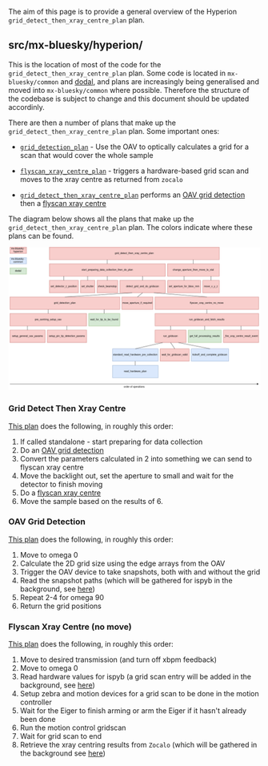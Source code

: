 The aim of this page is to provide a general overview of the Hyperion `grid_detect_then_xray_centre_plan` plan.

## src/mx-bluesky/hyperion/

This is the location of most of the code for the `grid_detect_then_xray_centre_plan` plan. Some code is located in `mx-bluesky/common` and [dodal](https://github.com/DiamondLightSource/dodal), and plans are increasingly being generalised and moved into `mx-bluesky/common` where possible. Therefore the structure of the codebase is subject to change and this document should be updated accordinly.


There are then a number of plans that make up the `grid_detect_then_xray_centre_plan` plan. Some important ones:
* [`grid_detection_plan`](#flyscan-xray-centre) - Use the OAV to optically calculates a grid for a scan that would cover the whole sample
* [`flyscan_xray_centre_plan`](#flyscan-xray-centre) - triggers a hardware-based grid scan and moves to the xray centre as returned from `zocalo`


* [`grid_detect_then_xray_centre_plan`](#grid-detect-then-xray-centre) performs an [OAV grid detection](#oav-grid-detection) then a [flyscan xray centre](#flyscan_xray_centre_plan)


The diagram below shows all the plans that make up the `grid_detect_then_xray_centre_plan` plan. The colors indicate where these plans can be found.

![Code Map](grid_detect_then_xray_centre.drawio.png)




### Grid Detect Then Xray Centre
[This plan](https://github.com/DiamondLightSource/mx-bluesky/blob/main/src/mx_bluesky/hyperion/experiment_plans/grid_detect_then_xray_centre_plan.py) does the following, in roughly this order:
1. If called standalone - start preparing for data collection
2. Do an [OAV grid detection](#oav-grid-detection)
3. Convert the parameters calculated in 2 into something we can send to flyscan xray centre
5. Move the backlight out, set the aperture to small and wait for the detector to finish moving
6. Do a [flyscan xray centre](#flyscan-xray-centre)
7. Move the sample based on the results of 6.

### OAV Grid Detection
[This plan](https://github.com/DiamondLightSource/mx-bluesky/blob/main/src/mx_bluesky/hyperion/experiment_plans/oav_grid_detection_plan.py) does the following, in roughly this order:
1. Move to omega 0
2. Calculate the 2D grid size using the edge arrays from the OAV
3. Trigger the OAV device to take snapshots, both with and without the grid
4. Read the snapshot paths (which will be gathered for ispyb in the background, see [here](#external-interactions))
5. Repeat 2-4 for omega 90
6. Return the grid positions

### Flyscan Xray Centre (no move)
[This plan](https://github.com/DiamondLightSource/mx-bluesky/blob/main/src/mx_bluesky/hyperion/experiment_plans/flyscan_xray_centre_plan.py) does the following, in roughly this order:
1. Move to desired transmission (and turn off xbpm feedback)
2. Move to omega 0
3. Read hardware values for ispyb (a grid scan entry will be added in the background, see [here](#external-interactions))
4. Setup zebra and motion devices for a grid scan to be done in the motion controller
5. Wait for the Eiger to finish arming or arm the Eiger if it hasn't already been done
6. Run the motion control gridscan
7. Wait for grid scan to end
8. Retrieve the xray centring results from `Zocalo` (which will be gathered in the background see [here](#external-interactions))
